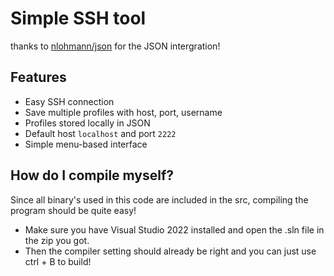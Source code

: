 # Simple SSH tool
thanks to [nlohmann/json](https://github.com/nlohmann/json) for the JSON intergration!

## Features
- Easy SSH connection
- Save multiple profiles with host, port, username
- Profiles stored locally in JSON
- Default host `localhost` and port `2222`
- Simple menu-based interface

## How do I compile myself?
Since all binary's used in this code are included in the src, compiling the program should be quite easy!
- Make sure you have Visual Studio 2022 installed and open the .sln file in the zip you got.
- Then the compiler setting should already be right and you can just use ctrl + B to build!
